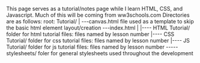 This page serves as a tutorial/notes page while I learn HTML, CSS, and Javascript. 
Much of this will be coming from ww3schools.com
Directories are as follows:
  root: Tutorial/
           |
           ---canvas.html     file used as a template to skip the basic html element layout/creation 
           ---index.html
                  |
                  |---- HTML Tutorial/      folder for html tutorial files: files named by lesson number
                  |---- CSS Tutorial/       folder for css tutorial files: files named by lesson number
                  |---- JS Tutorial/        folder for js tutorial files: files named by lesson number
                  ----- stylesheets/        foler for general stylesheets used throughout the development
